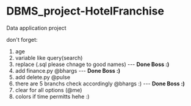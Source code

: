 # DBMS_project-HotelFranchise
Data application project

don't forget:
1. age
2. variable like query(search)
3. replace (.sql please chnage to good names) --- **Done Boss :)**
4. add finance.py @bhargs  --- **Done Boss :)**
5. add delete.py @pulse
6. there are 5 branchs check accordingly @bhargs :) --- **Done Boss :)**
7. clear for all options (@me)
8. colors if time permitts hehe :)
